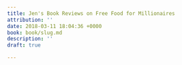 ```yaml
---
title: Jen's Book Reviews on Free Food for Millionaires
attribution: ''
date: 2018-03-11 18:04:36 +0000
book: book/slug.md
description: ''
draft: true

---
```

